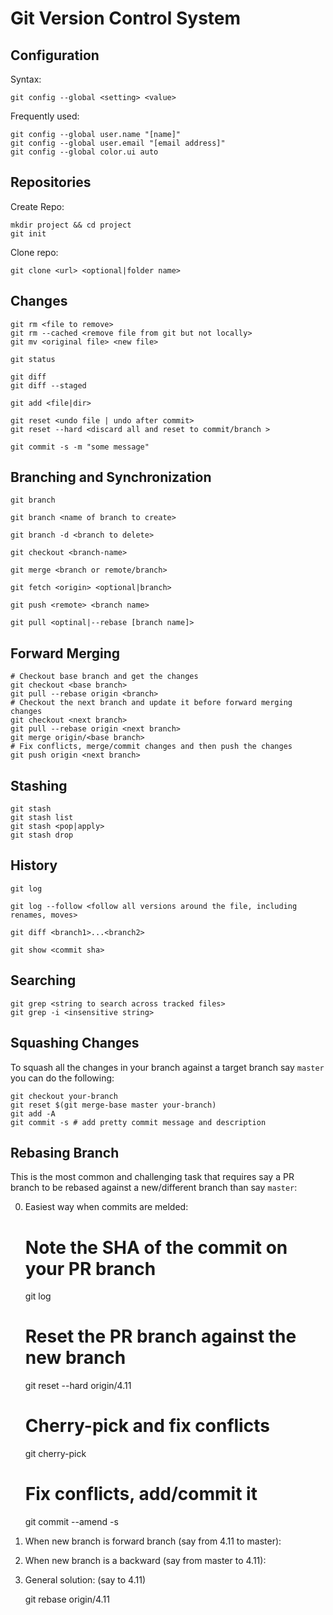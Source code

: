 # Git Version Control System

## Configuration

Syntax:

    git config --global <setting> <value>

Frequently used:

    git config --global user.name "[name]"
    git config --global user.email "[email address]"
    git config --global color.ui auto

## Repositories

Create Repo:

    mkdir project && cd project
    git init

Clone repo:

    git clone <url> <optional|folder name>

## Changes

    git rm <file to remove>
    git rm --cached <remove file from git but not locally>
    git mv <original file> <new file>

    git status

    git diff
    git diff --staged

    git add <file|dir>

    git reset <undo file | undo after commit>
    git reset --hard <discard all and reset to commit/branch >

    git commit -s -m "some message"

## Branching and Synchronization

    git branch

    git branch <name of branch to create>

    git branch -d <branch to delete>

    git checkout <branch-name>

    git merge <branch or remote/branch>

    git fetch <origin> <optional|branch>

    git push <remote> <branch name>

    git pull <optinal|--rebase [branch name]>

## Forward Merging

    # Checkout base branch and get the changes
    git checkout <base branch>
    git pull --rebase origin <branch>
    # Checkout the next branch and update it before forward merging changes
    git checkout <next branch>
    git pull --rebase origin <next branch>
    git merge origin/<base branch>
    # Fix conflicts, merge/commit changes and then push the changes
    git push origin <next branch>

## Stashing

    git stash
    git stash list
    git stash <pop|apply>
    git stash drop

## History

    git log

    git log --follow <follow all versions around the file, including renames, moves>

    git diff <branch1>...<branch2>

    git show <commit sha>

## Searching

    git grep <string to search across tracked files>
    git grep -i <insensitive string>

## Squashing Changes

To squash all the changes in your branch against a target branch say `master`
you can do the following:

    git checkout your-branch
    git reset $(git merge-base master your-branch)
    git add -A
    git commit -s # add pretty commit message and description

## Rebasing Branch

This is the most common and challenging task that requires say a PR branch to
be rebased against a new/different branch than say `master`:

0. Easiest way when commits are melded:

    # Note the SHA of the commit on your PR branch
    git log
    # Reset the PR branch against the new branch
    git reset --hard origin/4.11
    # Cherry-pick and fix conflicts
    git cherry-pick <SHA of original commit>
    # Fix conflicts, add/commit it
    git commit --amend -s

1. When new branch is forward branch (say from 4.11 to master):

2. When new branch is a backward (say from master to 4.11):

3. General solution: (say to 4.11)

    git rebase origin/4.11
